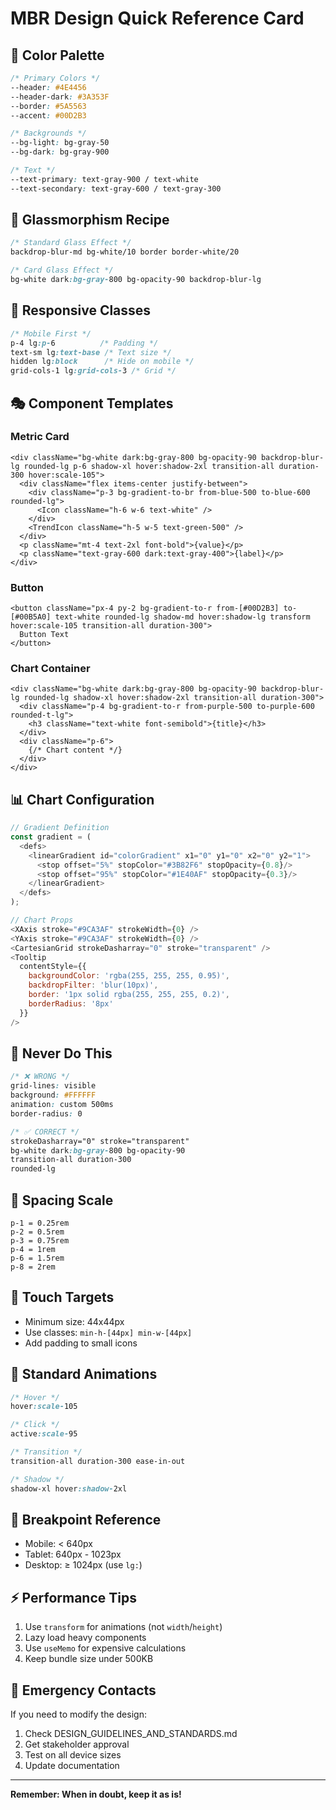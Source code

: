 # MBR Design Quick Reference Card

## 🎨 Color Palette
```css
/* Primary Colors */
--header: #4E4456
--header-dark: #3A353F
--border: #5A5563
--accent: #00D2B3

/* Backgrounds */
--bg-light: bg-gray-50
--bg-dark: bg-gray-900

/* Text */
--text-primary: text-gray-900 / text-white
--text-secondary: text-gray-600 / text-gray-300
```

## 🧊 Glassmorphism Recipe
```css
/* Standard Glass Effect */
backdrop-blur-md bg-white/10 border border-white/20

/* Card Glass Effect */
bg-white dark:bg-gray-800 bg-opacity-90 backdrop-blur-lg
```

## 📱 Responsive Classes
```css
/* Mobile First */
p-4 lg:p-6          /* Padding */
text-sm lg:text-base /* Text size */
hidden lg:block      /* Hide on mobile */
grid-cols-1 lg:grid-cols-3 /* Grid */
```

## 🎭 Component Templates

### Metric Card
```tsx
<div className="bg-white dark:bg-gray-800 bg-opacity-90 backdrop-blur-lg rounded-lg p-6 shadow-xl hover:shadow-2xl transition-all duration-300 hover:scale-105">
  <div className="flex items-center justify-between">
    <div className="p-3 bg-gradient-to-br from-blue-500 to-blue-600 rounded-lg">
      <Icon className="h-6 w-6 text-white" />
    </div>
    <TrendIcon className="h-5 w-5 text-green-500" />
  </div>
  <p className="mt-4 text-2xl font-bold">{value}</p>
  <p className="text-gray-600 dark:text-gray-400">{label}</p>
</div>
```

### Button
```tsx
<button className="px-4 py-2 bg-gradient-to-r from-[#00D2B3] to-[#00B5A0] text-white rounded-lg shadow-md hover:shadow-lg transform hover:scale-105 transition-all duration-300">
  Button Text
</button>
```

### Chart Container
```tsx
<div className="bg-white dark:bg-gray-800 bg-opacity-90 backdrop-blur-lg rounded-lg shadow-xl hover:shadow-2xl transition-all duration-300">
  <div className="p-4 bg-gradient-to-r from-purple-500 to-purple-600 rounded-t-lg">
    <h3 className="text-white font-semibold">{title}</h3>
  </div>
  <div className="p-6">
    {/* Chart content */}
  </div>
</div>
```

## 📊 Chart Configuration
```javascript
// Gradient Definition
const gradient = (
  <defs>
    <linearGradient id="colorGradient" x1="0" y1="0" x2="0" y2="1">
      <stop offset="5%" stopColor="#3B82F6" stopOpacity={0.8}/>
      <stop offset="95%" stopColor="#1E40AF" stopOpacity={0.3}/>
    </linearGradient>
  </defs>
);

// Chart Props
<XAxis stroke="#9CA3AF" strokeWidth={0} />
<YAxis stroke="#9CA3AF" strokeWidth={0} />
<CartesianGrid strokeDasharray="0" stroke="transparent" />
<Tooltip 
  contentStyle={{
    backgroundColor: 'rgba(255, 255, 255, 0.95)',
    backdropFilter: 'blur(10px)',
    border: '1px solid rgba(255, 255, 255, 0.2)',
    borderRadius: '8px'
  }}
/>
```

## 🚫 Never Do This
```css
/* ❌ WRONG */
grid-lines: visible
background: #FFFFFF
animation: custom 500ms
border-radius: 0

/* ✅ CORRECT */
strokeDasharray="0" stroke="transparent"
bg-white dark:bg-gray-800 bg-opacity-90
transition-all duration-300
rounded-lg
```

## 📏 Spacing Scale
```
p-1 = 0.25rem
p-2 = 0.5rem
p-3 = 0.75rem
p-4 = 1rem
p-6 = 1.5rem
p-8 = 2rem
```

## 🎯 Touch Targets
- Minimum size: 44x44px
- Use classes: `min-h-[44px] min-w-[44px]`
- Add padding to small icons

## 🔄 Standard Animations
```css
/* Hover */
hover:scale-105

/* Click */
active:scale-95

/* Transition */
transition-all duration-300 ease-in-out

/* Shadow */
shadow-xl hover:shadow-2xl
```

## 📱 Breakpoint Reference
- Mobile: < 640px
- Tablet: 640px - 1023px  
- Desktop: ≥ 1024px (use `lg:`)

## ⚡ Performance Tips
1. Use `transform` for animations (not `width`/`height`)
2. Lazy load heavy components
3. Use `useMemo` for expensive calculations
4. Keep bundle size under 500KB

## 🚨 Emergency Contacts
If you need to modify the design:
1. Check DESIGN_GUIDELINES_AND_STANDARDS.md
2. Get stakeholder approval
3. Test on all device sizes
4. Update documentation

---
**Remember: When in doubt, keep it as is!**
